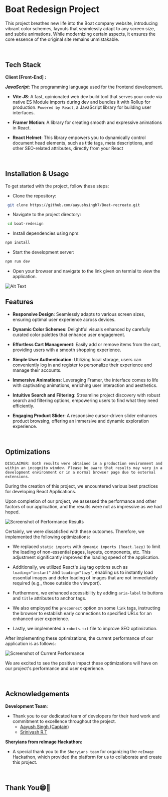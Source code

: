 # Boat Redesign Project

This project breathes new life into the Boat company website, introducing vibrant color schemes, layouts that seamlessly adapt to any screen size, and subtle animations. While modernizing certain aspects, it ensures the core essence of the original site remains unmistakable.

<br>

## Tech Stack

**Client [Front-End] :**

**_JavaScript_**: The programming language used for the frontend development.

- **Vite JS**: A fast, opinionated web dev build tool that serves your code via native ES Module imports during dev and bundles it with Rollup for production. `Powered by React`, a JavaScript library for building user interfaces.

- **Framer Motion**: A library for creating smooth and expressive animations in React.

- **React Helmet**: This library empowers you to dynamically control document head elements, such as title tags, meta descriptions, and other SEO-related attributes, directly from your React

<br>

## Installation & Usage

To get started with the project, follow these steps:

- Clone the repository:

```bash
 git clone https://github.com/aayushsingh7/Boat-recreate.git
```

- Navigate to the project directory:

```bash
 cd boat-redesign
```

- Install dependencies using npm:

```bash
npm install
```

- Start the development server:

```bash
npm run dev
```

- Open your browser and navigate to the link given on termial to view the application.

![Alt Text](https://res.cloudinary.com/dvk80x6fi/image/upload/v1718524947/Screenshot_769_b0cnrm.png)
<br>

## Features

- **Responsive Design**: Seamlessly adapts to various screen sizes, ensuring optimal user experience across devices.

- **Dynamic Color Schemes**: Delightful visuals enhanced by carefully curated color palettes that enhance user engagement.

- **Effortless Cart Management**: Easily add or remove items from the cart, providing users with a smooth shopping experience.

- **Simple User Authentication**: Utilizing local storage, users can conveniently log in and register to personalize their experience and manage their accounts.

- **Immersive Animations**: Leveraging Framer, the interface comes to life with captivating animations, enriching user interaction and aesthetics.

- **Intuitive Search and Filtering**: Streamline project discovery with robust search and filtering options, empowering users to find what they need efficiently.

- **Engaging Product Slider**: A responsive cursor-driven slider enhances product browsing, offering an immersive and dynamic exploration experience.

<br>

## Optimizations

`DISCLAIMER: Both results were obtained in a production environment and within an incognito window. Please be aware that results may vary in a development environment or in a normal browser page due to external extensions.`

During the creation of this project, we encountered various best practices for developing React Applications.

Upon completion of our project, we assessed the performance and other factors of our application, and the results were not as impressive as we had hoped.

![Screenshot of Performance Results](https://res.cloudinary.com/dvk80x6fi/image/upload/v1713429245/Screenshot_588_tficn9.png)

Certainly, we were dissatisfied with these outcomes. Therefore, we implemented the following optimizations:

- We replaced `static imports` with `dynamic imports (React.lazy)` to limit the loading of non-essential pages, layouts, components, etc. This adjustment significantly improved the loading speed of the application.

- Additionally, we utilized React's `img` tag options such as `loading="instant"` and `loading="lazy"`, enabling us to instantly load essential images and defer loading of images that are not immediately required (e.g., those outside the viewport).

- Furthermore, we enhanced accessibility by adding `aria-label` to buttons and `title` attributes to anchor tags.

- We also employed the `preconnect` option on some `link` tags, instructing the browser to establish early connections to specified URLs for an enhanced user experience.

- Lastly, we implemented a `robots.txt` file to improve SEO optimization.

After implementing these optimizations, the current performance of our application is as follows:

![Screenshot of Current Performance](https://res.cloudinary.com/dvk80x6fi/image/upload/v1718524591/Screenshot_768_qktg8u.png)

We are excited to see the positive impact these optimizations will have on our project's performance and user experience.

<br>

## Acknowledgements

**Development Team**:

- Thank you to our dedicated team of developers for their hard work and commitment to excellence throughout the project.
  - [Aayush Singh (Captain)](https://github.com/aayushsingh7)
  - [Srinivash R.T](https://github.com/CByadd)

**Sheryians from reImage Hackathon:**

- A special thank you to the `Sheryians team` for organizing the `reImage` Hackathon, which provided the platform for us to collaborate and create this project.

<br>

## Thank You😁💖

